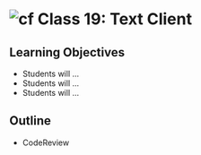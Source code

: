 # ![cf](http://i.imgur.com/7v5ASc8.png) Class 19: Text Client

## Learning Objectives

- Students will ...
- Students will ...
- Students will ...

## Outline
- CodeReview
<!-- [Hyperlinks]  -->


<!-- links -->
<!-- [Hyperlinks]: To supporting materials -->

